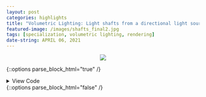 ```yaml
---
layout: post
categories: highlights
title: "Volumetric Lighting: Light shafts from a directional light source in DirectX11"
featured-image: /images/shafts_final2.jpg
tags: [specialization, volumetric lighting, rendering]
date-string: APRIL 06, 2021
---
```


<center>
    <img src="https://i.gyazo.com/50f60e42af467e14210511b1872b1dbe.gif">
</center>

{::options parse_block_html="true" /}
<details><summary markdown="span">View Code</summary>

```c++
class CBoxLight 
{
public:
    CBoxLight();
    ~CBoxLight();
}
```

</details>
{::options parse_block_html="false" /}